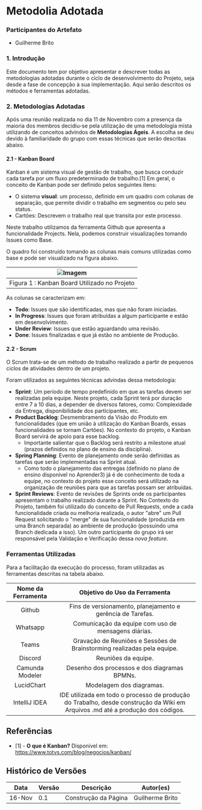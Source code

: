 # Metodolia Adotada

### Participantes do Artefato

- Guilherme Brito

### 1. Introdução

Este documento tem por objetivo apresentar e descrever todas as metodologias adotadas durante o ciclo de desenvolvimento
do Projeto, seja desde a fase de concepção à sua implementação. Aqui serão descritos os métodos e ferramentas adotadas.

### 2. Metodologias Adotadas

Após uma reunião realizada no dia 11 de Novembro com a presença da maioria dos membros decidiu-se pela utilização de uma
metodologia mista utilizando de conceitos advindos de **Metodologias Ágeis**.
A escolha se deu devido à familiaridade do grupo com essas técnicas que serão descritas abaixo.

#### 2.1 - Kanban Board

Kanban é um sistema visual de gestão de trabalho, que busca conduzir cada tarefa por um fluxo predeterminado de
trabalho.[1]
Em geral, o conceito de Kanban pode ser definido pelos seguintes itens:

- O sistema **visual**: um processo, definido em um quadro com colunas de separação, que permite dividir o trabalho em
  segmentos ou pelo seu status.
- Cartões: Descrevem o trabalho real que transita por este processo.

Neste trabalho utilizamos da ferramenta Github que apresenta a funcionalidade Projects. Nela, podemos construir
visualizações tomando Issues como Base.

O quadro foi construído tomando as colunas mais comuns utilizadas como base e pode ser visualizado na figura abaixo.

|   ![Imagem](../../assets/kanban-board.png)   |
|:--------------------------------------------:|
| Figura 1 : Kanban Board Utilizado no Projeto |

As colunas se caracterizam em:

- **Todo**: Issues que são identificadas, mas que não foram iniciadas.
- **In Progress**: Issues que foram atribuídas a algum participante e estão em desenvolvimento.
- **Under Review**: Issues que estão aguardando uma revisão.
- **Done**: Issues finalizadas e que já estão no ambiente de Produção.

#### 2.2 - Scrum

O Scrum trata-se de um método de trabalho realizado a partir de pequenos ciclos de atividades dentro de um projeto.

Foram utilizados as seguintes técnicas advindas dessa metodologia:

- **Sprint**: Um período de tempo predefinido em que as tarefas devem ser realizadas pela equipe. Neste projeto, cada
  Sprint
  terá por duração entre 7 a 10 dias, a depender de diversos fatores, como: Complexidade da Entrega, disponibilidade dos
  participantes, etc.
- **Product Backlog**: Desmembramento da Visão do Produto em funcionalidades (que em união à utilização do Kanban
  Boards,
  essas funcionalidades se tornam Cartões). No contexto do projeto, o Kanban Board servirá de apoio para esse backlog.
    - Importante salientar que o Backlog será restrito a milestone atual (prazos definidos no plano de ensino da
      disciplina).
- **Spring Planning**: Evento de planejamento onde serão definidas as tarefas que serão implementadas na Sprint atual.
    - Como todo o planejamento das entregas (definido no plano de ensino disponível no Aprender3) já é de conhecimento
      de toda a equipe, no contexto do projeto esse conceito será utilizado na organização de reuniões para que as
      tarefas possam ser atribuídas.
- **Sprint Reviews**: Evento de revisões de Sprints onde os participantes apresentam o trabalho realizado durante a
  Sprint.
  No Contexto do Projeto, também foi utilizado do conceito de Pull Requests, onde a cada funcionalidade criada ou
  melhoria realizada, o autor "abre" um Pull Request solicitando o "merge" de sua funcionalidade (produzida em uma
  Branch separada) ao ambiente de produção (possuindo uma Branch dedicada a isso). Um outro participante do grupo irá
  ser responsável pela Validação e Verificação dessa *nova feature*.

### Ferramentas Utilizadas

Para a facilitação da execução do processo, foram utilizadas as ferramentas descritas na tabela abaixo.

| Nome da Ferramenta |                                                 Objetivo do Uso da Ferramenta                                                  |
|:------------------:|:------------------------------------------------------------------------------------------------------------------------------:|
|       Github       |                                   Fins de versionamento, planejamento e gerência de Tarefas.                                   |
|      Whatsapp      |                                      Comunicação da equipe com uso de mensagens diárias.                                       |
|       Teams        |                            Gravação de Reuniões e Sessões de Brainstorming realizadas pela equipe.                             |
|      Discord       |                                                      Reuniões da equipe.                                                       |
|  Camunda Modeler   |                                          Desenho dos processos e dos diagramas BPMNs.                                          |
|     LucidChart     |                                                    Modelagem dos diagramas.                                                    |
|   IntelliJ IDEA    | IDE utilizada em todo o processo de produção do Trabalho, desde construção da Wiki em Arquivos .md até a produção dos códigos. |

## Referências

- [1] - **O que é Kanban?** Disponível em: https://www.totvs.com/blog/negocios/kanban/

## Histórico de Versões

| Data   | Versão | Descrição            | Autor(es)       |
|--------|--------|----------------------|-----------------|
| 16-Nov | 0.1    | Construção da Página | Guilherme Brito |

